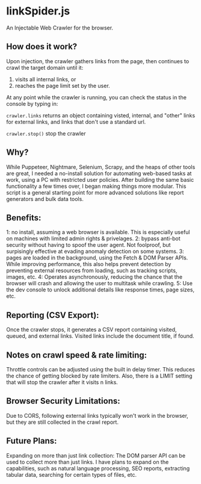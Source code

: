 # linkSpider.js
An Injectable Web Crawler for the browser.

## How does it work?
Upon injection, the crawler gathers links from the page, then continues to crawl the target domain until it:

1. visits all internal links, or
2. reaches the page limit set by the user.

At any point while the crawler is running, you can check the status in the console by typing in:

```crawler.links```
returns an object containing visted, internal, and "other" links for external links, and links that don't use a standard url.

```crawler.stop()```
stop the crawler

## Why?
While Puppeteer, Nightmare, Selenium, Scrapy, and the heaps of other tools are great, I needed a no-install solution for automating web-based tasks at work, using a PC with restricted user policies. After building the same basic functionality a few times over, I began making things more modular. This script is a general starting point for more advanced solutions like report generators and bulk data tools.

## Benefits:
  1: no install, assuming a web browser is available. This is especially useful on machines with limited admin rights & privelages.
  2: bypass anti-bot security without having to spoof the user agent. Not foolproof, but surpisingly effective at evading anomaly detection on some systems.
  3: pages are loaded in the background, using the Fetch & DOM Parser APIs. While improving performance, this also helps prevent detection by preventing external   resources from loading, such as tracking scripts, images, etc.
  4: Operates asynchronously, reducing the chance that the browser will crash and allowing the user to multitask while crawling.
  5: Use the dev console to unlock additional details like response times, page sizes, etc.

## Reporting (CSV Export):
Once the crawler stops, it generates a CSV report containing visited, queued, and external links. Visited links include the document title, if found.

## Notes on crawl speed & rate limiting: 
Throttle controls can be adjusted using the built in delay timer. This reduces the chance of getting blocked by rate limiters.
Also, there is a LIMIT setting that will stop the crawler after it visits n links.

## Browser Security Limitations:
Due to CORS, following external links typically won't work in the browser, but they are still collected in the crawl report.

## Future Plans:
Expanding on more than just link collection:
The DOM parser API can be used to collect more than just links. I have plans to expand on the capabilities, such as natural language processing, SEO reports, extracting tabular data, searching for certain types of files, etc.
